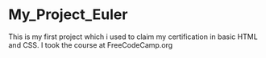 # My_Project_Euler
This is my first project which i used to claim my certification in basic HTML and CSS.
I took the course at FreeCodeCamp.org
